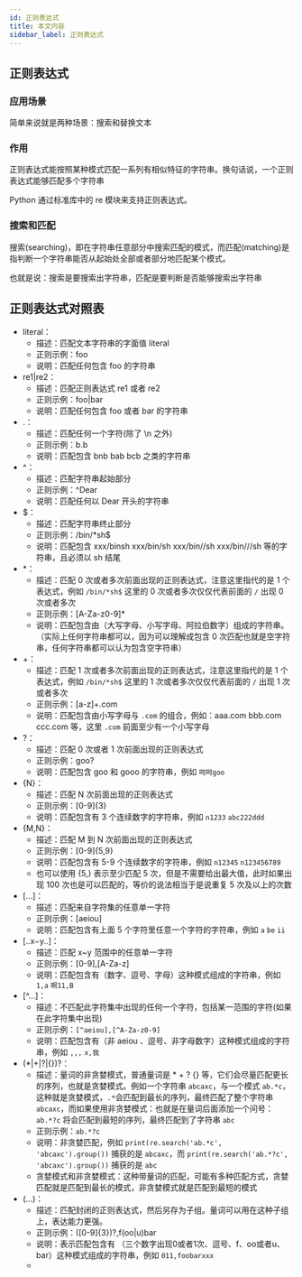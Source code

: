 ```yaml
---
id: 正则表达式
title: 本文内容
sidebar_label: 正则表达式
---
```




## 正则表达式

### 应用场景

简单来说就是两种场景：搜索和替换文本

### 作用

正则表达式能按照某种模式匹配一系列有相似特征的字符串。换句话说，一个正则表达式能够匹配多个字符串

Python 通过标准库中的 re 模块来支持正则表达式。

### 搜索和匹配

搜索(searching)，即在字符串任意部分中搜索匹配的模式，而匹配(matching)是指判断一个字符串能否从起始处全部或者部分地匹配某个模式。

也就是说：搜索是要搜索出字符串，匹配是要判断是否能够搜索出字符串



## 正则表达式对照表

- literal：
  - 描述：匹配文本字符串的字面值 literal
  - 正则示例：foo
  - 说明：匹配任何包含 foo 的字符串
- re1|re2：
  - 描述：匹配正则表达式 re1 或者 re2
  - 正则示例：foo|bar
  - 说明：匹配任何包含 foo 或者 bar 的字符串
- .：
  - 描述：匹配任何一个字符(除了 \n 之外)
  - 正则示例：b.b
  - 说明：匹配包含 bnb bab bcb 之类的字符串
- ^：
  - 描述：匹配字符串起始部分
  - 正则示例：^Dear
  - 说明：匹配任何以 Dear 开头的字符串
- $：
  - 描述：匹配字符串终止部分
  - 正则示例：/bin/*sh$
  - 说明：匹配包含 xxx/binsh xxx/bin/sh xxx/bin//sh xxx/bin///sh 等的字符串，且必须以 sh 结尾
- *：
  - 描述：匹配 0 次或者多次前面出现的正则表达式，注意这里指代的是 1 个表达式，例如 `/bin/*sh$` 这里的 0 次或者多次仅仅代表前面的 `/` 出现 0 次或者多次
  - 正则示例：[A-Za-z0-9]*
  - 说明：匹配包含由（大写字母、小写字母、阿拉伯数字）组成的字符串。（实际上任何字符串都可以，因为可以理解成包含 0 次匹配也就是空字符串，任何字符串都可以认为包含空字符串）
- +：
  - 描述：匹配 1 次或者多次前面出现的正则表达式，注意这里指代的是 1 个表达式，例如 `/bin/*sh$` 这里的 1 次或者多次仅仅代表前面的 `/` 出现 1 次或者多次
  - 正则示例：[a-z]+\.com
  - 说明：匹配包含由小写字母与 `.com` 的组合，例如：aaa.com bbb.com ccc.com 等，这里 `.com` 前面至少有一个小写字母
- ?：
  - 描述：匹配 0 次或者 1 次前面出现的正则表达式
  - 正则示例：goo?
  - 说明：匹配包含 goo 和 gooo 的字符串，例如 `呵呵goo`
- {N}：
  - 描述：匹配 N 次前面出现的正则表达式
  - 正则示例：[0-9]{3}
  - 说明：匹配包含有 3 个连续数字的字符串，例如 `n1233` `abc222ddd`
- {M,N}：
  - 描述：匹配 M 到 N 次前面出现的正则表达式
  - 正则示例：[0-9]{5,9}
  - 说明：匹配包含有 5-9 个连续数字的字符串，例如 `n12345` `n123456789`
  - 也可以使用 {5,} 表示至少匹配 5 次，但是不需要给出最大值，此时如果出现 100 次也是可以匹配的，等价的说法相当于是说重复 5 次及以上的次数
- [...]：
  - 描述：匹配来自字符集的任意单一字符
  - 正则示例：[aeiou]
  - 说明：匹配包含有上面 5 个字符里任意一个字符的字符串，例如 `a` `be` `ii`
- [..x−y..]：
  - 描述：匹配 x~y 范围中的任意单一字符
  - 正则示例：[0-9],[A-Za-z]
  - 说明：匹配包含有（数字、逗号、字母）这种模式组成的字符串，例如 `1,a` `啊11,B`
- [^...]：
  - 描述：不匹配此字符集中出现的任何一个字符，包括某一范围的字符(如果在此字符集中出现)
  - 正则示例：`[^aeiou],[^A-Za-z0-9]`
  - 说明：匹配包含有（非 aeiou 、逗号、非字母数字）这种模式组成的字符串，例如 `,,,` `x,我`
- (*|+|?|{})?：
  - 描述：量词的非贪婪模式，普通量词是 * + ? {} 等，它们会尽量匹配更长的序列，也就是贪婪模式。例如一个字符串 `abcaxc`，与一个模式 `ab.*c`，这种就是贪婪模式，`.*`会匹配到最长的序列，最终匹配了整个字符串 `abcaxc`，而如果使用非贪婪模式：也就是在量词后面添加一个问号：`ab.*?c` 将会匹配到最短的序列，最终匹配到了字符串 `abc`
  - 正则示例：`ab.*?c`
  - 说明：非贪婪匹配，例如 `print(re.search('ab.*c', 'abcaxc').group())` 捕获的是 `abcaxc`，而 `print(re.search('ab.*?c', 'abcaxc').group())` 捕获的是 `abc`
  - 贪婪模式和非贪婪模式：这种带量词的匹配，可能有多种匹配方式，贪婪匹配就是匹配到最长的模式，非贪婪模式就是匹配到最短的模式
- (...)：
  - 描述：匹配封闭的正则表达式，然后另存为子组。量词可以用在这种子组上，表达能力更强。
  - 正则示例：([0-9]{3})?,f(oo|u)bar
  - 说明：表示匹配包含有 （三个数字出现0或者1次、逗号、f、oo或者u、bar）这种模式组成的字符串，例如 `011,foobarxxx`
  - 